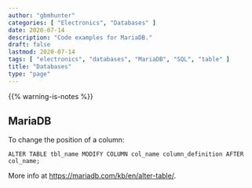 ```yaml
---
author: "gbmhunter"
categories: [ "Electronics", "Databases" ]
date: 2020-07-14
description: "Code examples for MariaDB."
draft: false
lastmod: 2020-07-14
tags: [ "electronics", "databases", "MariaDB", "SQL", "table" ]
title: "Databases"
type: "page"
---
```


{{% warning-is-notes %}}

## MariaDB

To change the position of a column:

```
ALTER TABLE tbl_name MODIFY COLUMN col_name column_definition AFTER col_name;
```

More info at <https://mariadb.com/kb/en/alter-table/>.